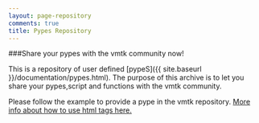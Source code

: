 ```yaml
---
layout: page-repository
comments: true
title: Pypes Repository
---
```



###Share your pypes with the vmtk community now!

This is a repository of user defined [pypeS]({{ site.baseurl }}/documentation/pypes.html). 
The purpose of this archive is to let you share your pypes,script and functions with the vmtk community.

Please follow the example to provide a pype in the vmtk repository.
<a href="http://help.disqus.com/customer/portal/articles/466253-what-html-tags-are-allowed-within-comments" target="_blank">More info about how to use html tags here.</a>